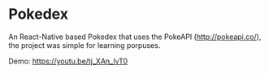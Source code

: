 # Pokedex
An React-Native based Pokedex that uses the PokeAPI (http://pokeapi.co/), the project was simple for learning porpuses.

Demo: https://youtu.be/tj_XAn_lvT0

